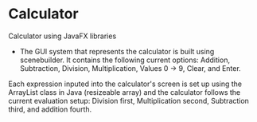 # Calculator
Calculator using JavaFX libraries

- The GUI system that represents the calculator is built using scenebuilder. It contains the following current options:
  Addition,
  Subtraction,
  Division,
  Multiplication,
  Values 0 -> 9,
  Clear,
  and Enter.
  
Each expression inputed into the calculator's screen is set up using the ArrayList class in Java (resizeable array) and the
calculator follows the current evaluation setup: Division first, Multiplication second, Subtraction third, and addition fourth.
